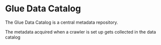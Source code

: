 # Glue Data Catalog
The Glue Data Catalog is a central metadata repository.

The metadata acquired when a crawler is set up gets collected in the data catalog